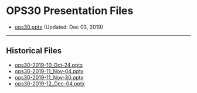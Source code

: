 <!--
This is a machine generated file, and should not be edited, as it will be overwritten with future updates.
-->

# OPS30 Presentation Files

- [ops30.pptx](https://globaleventcdn.blob.core.windows.net/assets/ops/ops30/ops30.pptx) (Updated: Dec 03, 2019)
---
## Historical Files
- [ops30-2019-10_Oct-24.pptx](https://globaleventcdn.blob.core.windows.net/assets/ops/ops30/ops30-2019-10_Oct-24.pptx)
- [ops30-2019-11_Nov-04.pptx](https://globaleventcdn.blob.core.windows.net/assets/ops/ops30/ops30-2019-11_Nov-04.pptx)
- [ops30-2019-11_Nov-30.pptx](https://globaleventcdn.blob.core.windows.net/assets/ops/ops30/ops30-2019-11_Nov-30.pptx)
- [ops30-2019-12_Dec-04.pptx](https://globaleventcdn.blob.core.windows.net/assets/ops/ops30/ops30-2019-12_Dec-04.pptx)


